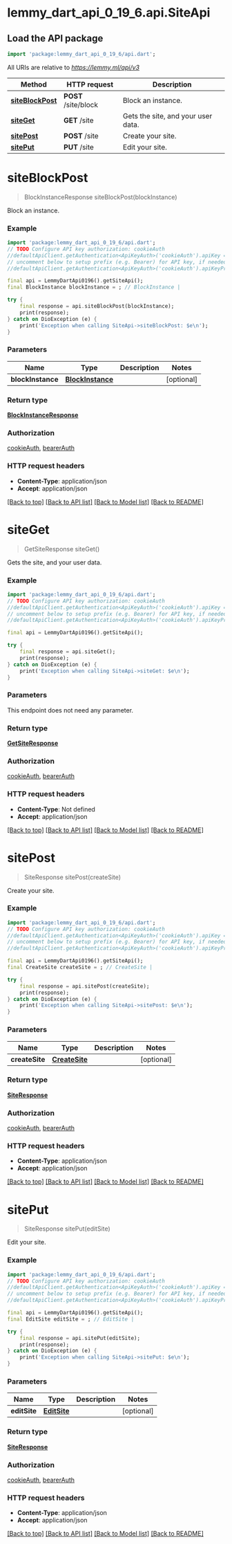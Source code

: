 # lemmy_dart_api_0_19_6.api.SiteApi

## Load the API package
```dart
import 'package:lemmy_dart_api_0_19_6/api.dart';
```

All URIs are relative to *https://lemmy.ml/api/v3*

Method | HTTP request | Description
------------- | ------------- | -------------
[**siteBlockPost**](SiteApi.md#siteblockpost) | **POST** /site/block | Block an instance.
[**siteGet**](SiteApi.md#siteget) | **GET** /site | Gets the site, and your user data.
[**sitePost**](SiteApi.md#sitepost) | **POST** /site | Create your site.
[**sitePut**](SiteApi.md#siteput) | **PUT** /site | Edit your site.


# **siteBlockPost**
> BlockInstanceResponse siteBlockPost(blockInstance)

Block an instance.

### Example
```dart
import 'package:lemmy_dart_api_0_19_6/api.dart';
// TODO Configure API key authorization: cookieAuth
//defaultApiClient.getAuthentication<ApiKeyAuth>('cookieAuth').apiKey = 'YOUR_API_KEY';
// uncomment below to setup prefix (e.g. Bearer) for API key, if needed
//defaultApiClient.getAuthentication<ApiKeyAuth>('cookieAuth').apiKeyPrefix = 'Bearer';

final api = LemmyDartApi0196().getSiteApi();
final BlockInstance blockInstance = ; // BlockInstance | 

try {
    final response = api.siteBlockPost(blockInstance);
    print(response);
} catch on DioException (e) {
    print('Exception when calling SiteApi->siteBlockPost: $e\n');
}
```

### Parameters

Name | Type | Description  | Notes
------------- | ------------- | ------------- | -------------
 **blockInstance** | [**BlockInstance**](BlockInstance.md)|  | [optional] 

### Return type

[**BlockInstanceResponse**](BlockInstanceResponse.md)

### Authorization

[cookieAuth](../README.md#cookieAuth), [bearerAuth](../README.md#bearerAuth)

### HTTP request headers

 - **Content-Type**: application/json
 - **Accept**: application/json

[[Back to top]](#) [[Back to API list]](../README.md#documentation-for-api-endpoints) [[Back to Model list]](../README.md#documentation-for-models) [[Back to README]](../README.md)

# **siteGet**
> GetSiteResponse siteGet()

Gets the site, and your user data.

### Example
```dart
import 'package:lemmy_dart_api_0_19_6/api.dart';
// TODO Configure API key authorization: cookieAuth
//defaultApiClient.getAuthentication<ApiKeyAuth>('cookieAuth').apiKey = 'YOUR_API_KEY';
// uncomment below to setup prefix (e.g. Bearer) for API key, if needed
//defaultApiClient.getAuthentication<ApiKeyAuth>('cookieAuth').apiKeyPrefix = 'Bearer';

final api = LemmyDartApi0196().getSiteApi();

try {
    final response = api.siteGet();
    print(response);
} catch on DioException (e) {
    print('Exception when calling SiteApi->siteGet: $e\n');
}
```

### Parameters
This endpoint does not need any parameter.

### Return type

[**GetSiteResponse**](GetSiteResponse.md)

### Authorization

[cookieAuth](../README.md#cookieAuth), [bearerAuth](../README.md#bearerAuth)

### HTTP request headers

 - **Content-Type**: Not defined
 - **Accept**: application/json

[[Back to top]](#) [[Back to API list]](../README.md#documentation-for-api-endpoints) [[Back to Model list]](../README.md#documentation-for-models) [[Back to README]](../README.md)

# **sitePost**
> SiteResponse sitePost(createSite)

Create your site.

### Example
```dart
import 'package:lemmy_dart_api_0_19_6/api.dart';
// TODO Configure API key authorization: cookieAuth
//defaultApiClient.getAuthentication<ApiKeyAuth>('cookieAuth').apiKey = 'YOUR_API_KEY';
// uncomment below to setup prefix (e.g. Bearer) for API key, if needed
//defaultApiClient.getAuthentication<ApiKeyAuth>('cookieAuth').apiKeyPrefix = 'Bearer';

final api = LemmyDartApi0196().getSiteApi();
final CreateSite createSite = ; // CreateSite | 

try {
    final response = api.sitePost(createSite);
    print(response);
} catch on DioException (e) {
    print('Exception when calling SiteApi->sitePost: $e\n');
}
```

### Parameters

Name | Type | Description  | Notes
------------- | ------------- | ------------- | -------------
 **createSite** | [**CreateSite**](CreateSite.md)|  | [optional] 

### Return type

[**SiteResponse**](SiteResponse.md)

### Authorization

[cookieAuth](../README.md#cookieAuth), [bearerAuth](../README.md#bearerAuth)

### HTTP request headers

 - **Content-Type**: application/json
 - **Accept**: application/json

[[Back to top]](#) [[Back to API list]](../README.md#documentation-for-api-endpoints) [[Back to Model list]](../README.md#documentation-for-models) [[Back to README]](../README.md)

# **sitePut**
> SiteResponse sitePut(editSite)

Edit your site.

### Example
```dart
import 'package:lemmy_dart_api_0_19_6/api.dart';
// TODO Configure API key authorization: cookieAuth
//defaultApiClient.getAuthentication<ApiKeyAuth>('cookieAuth').apiKey = 'YOUR_API_KEY';
// uncomment below to setup prefix (e.g. Bearer) for API key, if needed
//defaultApiClient.getAuthentication<ApiKeyAuth>('cookieAuth').apiKeyPrefix = 'Bearer';

final api = LemmyDartApi0196().getSiteApi();
final EditSite editSite = ; // EditSite | 

try {
    final response = api.sitePut(editSite);
    print(response);
} catch on DioException (e) {
    print('Exception when calling SiteApi->sitePut: $e\n');
}
```

### Parameters

Name | Type | Description  | Notes
------------- | ------------- | ------------- | -------------
 **editSite** | [**EditSite**](EditSite.md)|  | [optional] 

### Return type

[**SiteResponse**](SiteResponse.md)

### Authorization

[cookieAuth](../README.md#cookieAuth), [bearerAuth](../README.md#bearerAuth)

### HTTP request headers

 - **Content-Type**: application/json
 - **Accept**: application/json

[[Back to top]](#) [[Back to API list]](../README.md#documentation-for-api-endpoints) [[Back to Model list]](../README.md#documentation-for-models) [[Back to README]](../README.md)

